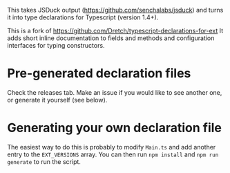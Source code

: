 This takes JSDuck output (https://github.com/senchalabs/jsduck) and turns it into type declarations for Typescript (version 1.4+).

This is a fork of https://github.com/Dretch/typescript-declarations-for-ext
It adds short inline documentation to fields and methods and configuration interfaces for typing constructors.

Pre-generated declaration files
===============================

Check the releases tab.
Make an issue if you would like to see another one, or generate it yourself (see below).


Generating your own declaration file
====================================

The easiest way to do this is probably to modify `Main.ts` and add another entry to the `EXT_VERSIONS` array. You can then run `npm install` and `npm run generate` to run the script.
